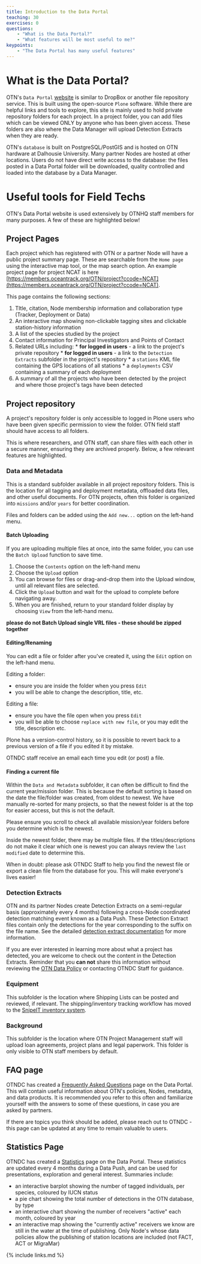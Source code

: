 ```yaml
---
title: Introduction to the Data Portal
teaching: 30
exercises: 0
questions:
    - "What is the Data Portal?"
    - "What features will be most useful to me?"
keypoints:
    - "The Data Portal has many useful features"
---
```


# What is the Data Portal?

OTN's `Data Portal` [website](https://members.oceantrack.org) is similar to DropBox or another file repository service. This is built using the open-source `Plone` software. While there are helpful links and tools to explore, this site is mainly used to hold private repository folders for each project. In a project folder, you can add files which can be viewed ONLY by anyone who has been given access. These folders are also where the Data Manager will upload Detection Extracts when they are ready.

OTN's `database` is built on PostgreSQL/PostGIS and is hosted on OTN hardware at Dalhousie University. Many partner Nodes are hosted at other locations. Users do not have direct write access to the database: the files posted in a Data Portal folder will be downloaded, quality controlled and loaded into the database by a Data Manager.

# Useful tools for Field Techs

OTN's Data Portal website is used extensively by OTNHQ staff members for many purposes. A few of these are highlighted below!

## Project Pages

Each project which has registered with OTN or a partner Node will have a public project summary page. These are searchable from the `Home page` using the interactive map tool, or the map search option. An example project page for project NCAT is here [https://members.oceantrack.org/OTN/project?ccode=NCAT](https://members.oceantrack.org/OTN/project?ccode=NCAT).

This page contains the following sections:

1. TItle, citation, Node membership information and collaboration type (Tracker, Deployment or Data)
2. An interactive map showing non-clickable tagging sites and clickable station-history information
3. A list of the species studied by the project
4. Contact information for Principal Investigators and Points of Contact
5. Related URLs including:
		* **for logged in users** - a link to the project's private repository
		* **for logged in users** - a link to the `Detection Extracts` subfolder in the project's repository
		* a `stations` KML file containing the GPS locations of all stations
		* a `deployments` CSV containing a summary of each deployment
6. A summary of all the projects who have been detected by the project and where those project's tags have been detected

## Project repository

A project's repository folder is only accessible to logged in Plone users who have been given specific permission to view the folder. OTN field staff should have access to all folders.

This is where researchers, and OTN staff, can share files with each other in a secure manner, ensuring they are archived properly. Below, a few relevant features are highlighted.

### Data and Metadata

This is a standard subfolder available in all project repository folders. This is the location for all tagging and deployment metadata, offloaded data files, and other useful documents. For OTN projects, often this folder is organized into `missions` and/or `years` for better coordination.

Files and folders can be added using the `Add new...` option on the left-hand menu.

#### Batch Uploading

If you are uploading multiple files at once, into the same folder, you can use the `Batch Upload` function to save time.

1. Choose the `Contents` option on the left-hand menu
2. Choose the `Upload` option
3. You can browse for files or drag-and-drop them into the Upload window, until all relevant files are selected.
4. Click the `Upload` button and wait for the upload to complete before navigating away.
5. When you are finished, return to your standard folder display by choosing `View` from the left-hand menu.

**please do not Batch Upload single VRL files - these should be zipped together**

#### Editing/Renaming

You can edit a file or folder after you've created it, using the `Edit` option on the left-hand menu.

Editing a folder:
- ensure you are inside the folder when you press `Edit`
- you will be able to change the description, title, etc.

Editing a file:
- ensure you have the file open when you press `Edit`
- you will be able to choose `replace with new file`, or you may edit the title, description etc.

Plone has a version-control history, so it is possible to revert back to a previous version of a file if you edited it by mistake.

OTNDC staff receive an email each time you edit (or post) a file.

#### Finding a current file

Within the `Data and Metadata` subfolder, it can often be difficult to find the current year/mission folder. This is because the default sorting is based on the date the file/folder was created, from oldest to newest. We have manually re-sorted for many projects, so that the newest folder is at the top for easier access, but this is not the default.

Please ensure you scroll to check all available mission/year folders before you determine which is the newest.

Inside the newest folder, there may be multiple files. If the titles/descriptions do not make it clear which one is newest you can always review the `last modified` date to determine this.

When in doubt: please ask OTNDC Staff to help you find the newest file or export a clean file from the database for you. This will make everyone's lives easier!

### Detection Extracts

OTN and its partner Nodes create Detection Extracts on a semi-regular basis (approximately every 4 months) following a cross-Node coordinated detection matching event known as a Data Push. These Detection Extract files contain only the detections for the year corresponding to the suffix on the file name. See the detailed [detection extract documentation](https://members.oceantrack.org/data/otn-detection-extract-documentation-matched-to-animals) for more information.

If you are ever interested in learning more about what a project has detected, you are welcome to check out the content in the Detection Extracts. Reminder that you **can not** share this information without reviewing the [OTN Data Policy](https://members.oceantrack.org/data/policies) or contacting OTNDC Staff for guidance.

### Equipment

This subfolder is the location where Shipping Lists can be posted and reviewed, if relevant. The shipping/inventory tracking workflow has moved to the [SnipeIT inventory system](https://ops.oceantrack.org/snipeit/).

### Background

This subfolder is the location where OTN Project Management staff will upload loan agreements, project plans and legal paperwork. This folder is only visible to OTN staff members by default.

## FAQ page

OTNDC has created a [Frequently Asked Questions](https://members.oceantrack.org/faq) page on the Data Portal. This will contain useful information about OTN's policies, Nodes, metadata, and data products. It is recommended you refer to this often and familiarize yourself with the answers to some of these questions, in case you are asked by partners.

If there are topics you think should be added, please reach out to OTNDC - this page can be updated at any time to remain valuable to users.

## Statistics Page

OTNDC has created a [Statistics](https://members.oceantrack.org/statistics) page on the Data Portal. These statistics are updated every 4 months during a Data Push, and can be used for presentations, exploration and general interest. Summaries include:

- an interactive barplot showing the number of tagged individuals, per species, coloured by IUCN status
- a pie chart showing the total number of detections in the OTN database, by type
- an interactive chart showing the number of receivers "active" each month, coloured by year
- an interactive map showing the "currently active" receivers we know are still in the water at the time of publishing. Only Node's whose data policies allow the publishing of station locations are included (not FACT, ACT or MigraMar)


{% include links.md %}
